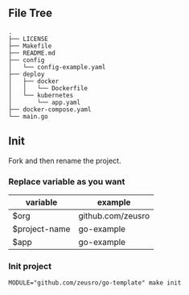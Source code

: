 ## File Tree

```file
.
├── LICENSE
├── Makefile
├── README.md
├── config
│   └── config-example.yaml
├── deploy
│   ├── docker
│   │   └── Dockerfile
│   └── kubernetes
│       └── app.yaml
├── docker-compose.yaml
└── main.go
```

## Init

Fork and then rename the project.

### Replace variable as you want

variable | example
---|---
$org|github.com/zeusro
$project-name|go-example
$app|go-example

### Init project

    MODULE="github.com/zeusro/go-template" make init

